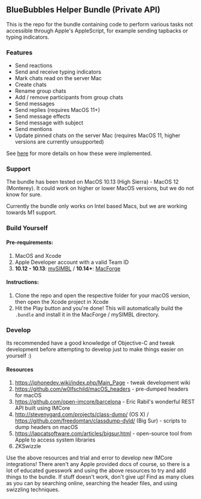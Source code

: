 ## BlueBubbles Helper Bundle (Private API)

This is the repo for the bundle containing code to perform various tasks not accessible through Apple's AppleScript, for example sending tapbacks or typing indicators.

### Features

- Send reactions
- Send and receive typing indicators
- Mark chats read on the server Mac
- Create chats
- Rename group chats
- Add / remove participants from group chats
- Send messages
- Send replies (requires MacOS 11+)
- Send message effects
- Send message with subject
- Send mentions
- Update pinned chats on the server Mac (requires MacOS 11, higher versions are currently unsupported)

See [here](https://docs.bluebubbles.app/helper-bundle/imcore-documentation) for more details on how these were implemented.

### Support

The bundle has been tested on MacOS 10.13 (High Sierra) - MacOS 12 (Monterey). It could work on higher or lower MacOS versions, but we do not know for sure.

Currently the bundle only works on Intel based Macs, but we are working towards M1 support.

### Build Yourself

#### Pre-requirements:

1. MacOS and Xcode
2. Apple Developer account with a valid Team ID
3. **10.12 - 10.13**: [mySIMBL](https://github.com/w0lfschild/mySIMBL/releases) / **10.14+**: [MacForge](https://www.macenhance.com/macforge)

#### Instructions:

1. Clone the repo and open the respective folder for your macOS version, then open the Xcode project in Xcode
2. Hit the Play button and you're done! This will automatically build the `.bundle` and install it in the MacForge / mySIMBL directory.

### Develop

Its recommended have a good knowledge of Objective-C and tweak development before attempting to develop just to make things easier on yourself :)

#### Resources

1. https://iphonedev.wiki/index.php/Main_Page - tweak development wiki
2. https://github.com/w0lfschild/macOS_headers - pre-dumped headers for macOS
3. https://github.com/open-imcore/barcelona - Eric Rabil's wonderful REST API built using IMCore
4. http://stevenygard.com/projects/class-dump/ (OS X) / https://github.com/freedomtan/classdump-dyld/ (Big Sur) - scripts to dump headers on macOS
5. https://lapcatsoftware.com/articles/bigsur.html - open-source tool from Apple to access system libraries
6. ZKSwizzle

Use the above resources and trial and error to develop new IMCore integrations! There aren't any Apple provided docs of course, so there is a lot of educated guesswork and using the above resources to try and add things to the bundle. If stuff doesn't work, don't give up! Find as many clues as you can by searching online, searching the header files, and using swizzling techniques.
